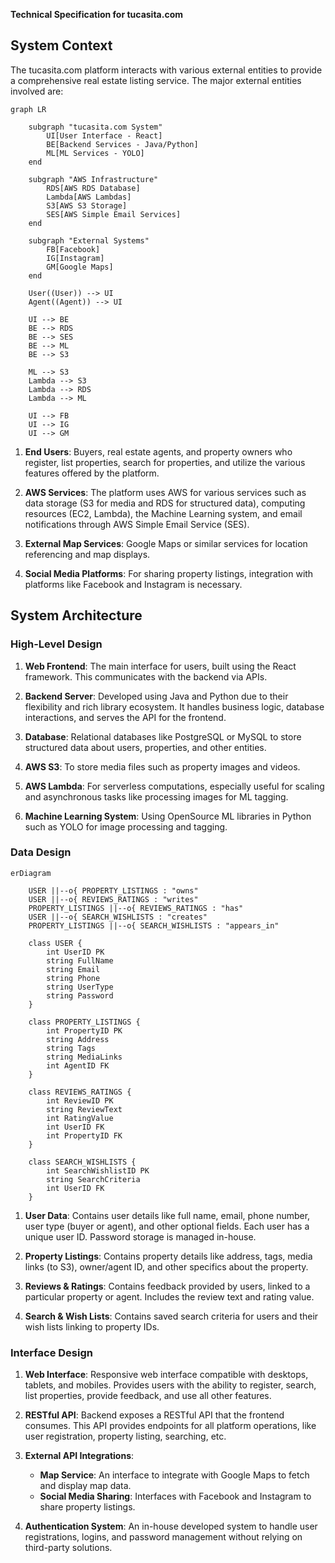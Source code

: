 **Technical Specification for tucasita.com**

## System Context
The tucasita.com platform interacts with various external entities to provide a comprehensive real estate listing service. The major external entities involved are:

```mermaid
graph LR

    subgraph "tucasita.com System"
        UI[User Interface - React]
        BE[Backend Services - Java/Python]
        ML[ML Services - YOLO]
    end

    subgraph "AWS Infrastructure"
        RDS[AWS RDS Database]
        Lambda[AWS Lambdas]
        S3[AWS S3 Storage]
        SES[AWS Simple Email Services]
    end

    subgraph "External Systems"
        FB[Facebook]
        IG[Instagram]
        GM[Google Maps]        
    end

    User((User)) --> UI
    Agent((Agent)) --> UI

    UI --> BE
    BE --> RDS
    BE --> SES
    BE --> ML
    BE --> S3

    ML --> S3
    Lambda --> S3
    Lambda --> RDS
    Lambda --> ML

    UI --> FB
    UI --> IG
    UI --> GM
```

1. **End Users**: Buyers, real estate agents, and property owners who register, list properties, search for properties, and utilize the various features offered by the platform.

2. **AWS Services**: The platform uses AWS for various services such as data storage (S3 for media and RDS for structured data), computing resources (EC2, Lambda), the Machine Learning system, and email notifications through AWS Simple Email Service (SES).

3. **External Map Services**: Google Maps or similar services for location referencing and map displays.

4. **Social Media Platforms**: For sharing property listings, integration with platforms like Facebook and Instagram is necessary.

## System Architecture

### High-Level Design

1. **Web Frontend**: The main interface for users, built using the React framework. This communicates with the backend via APIs.

2. **Backend Server**: Developed using Java and Python due to their flexibility and rich library ecosystem. It handles business logic, database interactions, and serves the API for the frontend.

3. **Database**: Relational databases like PostgreSQL or MySQL to store structured data about users, properties, and other entities.

4. **AWS S3**: To store media files such as property images and videos.

5. **AWS Lambda**: For serverless computations, especially useful for scaling and asynchronous tasks like processing images for ML tagging.

6. **Machine Learning System**: Using OpenSource ML libraries in Python such as YOLO for image processing and tagging.

### Data Design

```mermaid
erDiagram

    USER ||--o{ PROPERTY_LISTINGS : "owns" 
    USER ||--o{ REVIEWS_RATINGS : "writes"
    PROPERTY_LISTINGS ||--o{ REVIEWS_RATINGS : "has"
    USER ||--o{ SEARCH_WISHLISTS : "creates"
    PROPERTY_LISTINGS ||--o{ SEARCH_WISHLISTS : "appears_in"
    
    class USER {
        int UserID PK
        string FullName
        string Email
        string Phone
        string UserType
        string Password
    }
    
    class PROPERTY_LISTINGS {
        int PropertyID PK
        string Address
        string Tags
        string MediaLinks
        int AgentID FK
    }
    
    class REVIEWS_RATINGS {
        int ReviewID PK
        string ReviewText
        int RatingValue
        int UserID FK
        int PropertyID FK
    }
    
    class SEARCH_WISHLISTS {
        int SearchWishlistID PK
        string SearchCriteria
        int UserID FK
    }
```

1. **User Data**: Contains user details like full name, email, phone number, user type (buyer or agent), and other optional fields. Each user has a unique user ID. Password storage is managed in-house.

2. **Property Listings**: Contains property details like address, tags, media links (to S3), owner/agent ID, and other specifics about the property.

3. **Reviews & Ratings**: Contains feedback provided by users, linked to a particular property or agent. Includes the review text and rating value.

4. **Search & Wish Lists**: Contains saved search criteria for users and their wish lists linking to property IDs.

### Interface Design

1. **Web Interface**: Responsive web interface compatible with desktops, tablets, and mobiles. Provides users with the ability to register, search, list properties, provide feedback, and use all other features.

2. **RESTful API**: Backend exposes a RESTful API that the frontend consumes. This API provides endpoints for all platform operations, like user registration, property listing, searching, etc.

3. **External API Integrations**: 
    - **Map Service**: An interface to integrate with Google Maps to fetch and display map data.
    - **Social Media Sharing**: Interfaces with Facebook and Instagram to share property listings.

4. **Authentication System**: An in-house developed system to handle user registrations, logins, and password management without relying on third-party solutions.